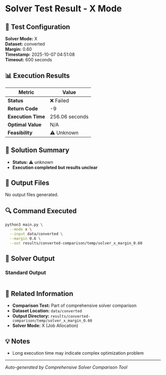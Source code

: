 # Solver Test Result - X Mode

## 🔧 Test Configuration

**Solver Mode:** X  
**Dataset:** converted  
**Margin:** 0.60  
**Timestamp:** 2025-10-07 04:51:08  
**Timeout:** 600 seconds  

## 📊 Execution Results

| Metric | Value |
|--------|-------|
| **Status** | ❌ Failed |
| **Return Code** | -9 |
| **Execution Time** | 256.06 seconds |
| **Optimal Value** | N/A |
| **Feasibility** | ⚠️ Unknown |

## 🎯 Solution Summary

- **Status:** ⚠️ unknown
- **Execution completed but results unclear**


## 📁 Output Files

No output files generated.


## 🔍 Command Executed

```bash
python3 main.py \
  --mode x \
  --input data/converted \
  --margin 0.6 \
  --out results/converted-comparison/temp/solver_x_margin_0.60
```

## 📝 Solver Output

### Standard Output
```

```

## 🔗 Related Information

- **Comparison Test:** Part of comprehensive solver comparison
- **Dataset Location:** `data/converted`
- **Output Directory:** `results/converted-comparison/temp/solver_x_margin_0.60`
- **Solver Mode:** X (Job Allocation)

## 💡 Notes

- Long execution time may indicate complex optimization problem

---

*Auto-generated by Comprehensive Solver Comparison Tool*
